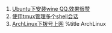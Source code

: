 1. [Ubuntu下安装wine QQ.效果很赞](posts/3.html)
1. [使用tmux管理多个shell会话](posts/2.html)
1. [ArchLinux下拨号上网](posts/index.html)
%title ArchLinux
